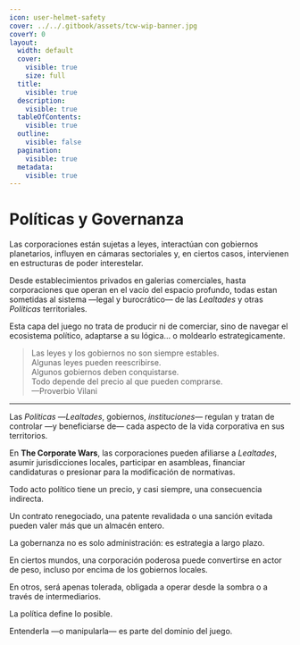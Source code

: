 ```yaml
---
icon: user-helmet-safety
cover: ../../.gitbook/assets/tcw-wip-banner.jpg
coverY: 0
layout:
  width: default
  cover:
    visible: true
    size: full
  title:
    visible: true
  description:
    visible: true
  tableOfContents:
    visible: true
  outline:
    visible: false
  pagination:
    visible: true
  metadata:
    visible: true
---
```


# Políticas y Governanza

Las corporaciones están sujetas a leyes, interactúan con gobiernos planetarios, influyen en cámaras sectoriales y, en ciertos casos, intervienen en estructuras de poder interestelar.

Desde establecimientos privados en galerias comerciales, hasta corporaciones que operan en el vacío del espacio profundo, todas estan sometidas al sistema —legal y burocrático— de las _Lealtades_ y otras _Políticas_ territoriales.

Esta capa del juego no trata de producir ni de comerciar, sino de navegar el ecosistema político, adaptarse a su lógica… o moldearlo estrategicamente.

> Las leyes y los gobiernos no son siempre estables.\
> Algunas leyes pueden reescribirse.\
> Algunos gobiernos deben conquistarse.\
> Todo depende del precio al que pueden comprarse.\
> —Proverbio Vilani

***


Las _Políticas_ —_Lealtades_, gobiernos, _instituciones_— regulan y tratan de controlar —y beneficiarse de— cada aspecto de la vida corporativa en sus territorios.



En **The Corporate Wars**, las corporaciones pueden afiliarse a _Lealtades_, asumir jurisdicciones locales, participar en asambleas, financiar candidaturas o presionar para la modificación de normativas.


Todo acto político tiene un precio, y casi siempre, una consecuencia indirecta.

Un contrato renegociado, una patente revalidada o una sanción evitada pueden valer más que un almacén entero.

La gobernanza no es solo administración: es estrategia a largo plazo.

En ciertos mundos, una corporación poderosa puede convertirse en actor de peso, incluso por encima de los gobiernos locales.

En otros, será apenas tolerada, obligada a operar desde la sombra o a través de intermediarios.

La política define lo posible.

Entenderla —o manipularla— es parte del dominio del juego.
